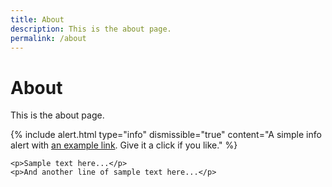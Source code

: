 ```yaml
---
title: About
description: This is the about page.
permalink: /about
---
```


# About

This is the about page.

{% include alert.html type="info" dismissible="true" content="A simple info alert with <a href='/' class='alert-link'>an example link</a>. Give it a click if you like." %}

```
<p>Sample text here...</p>
<p>And another line of sample text here...</p>
```
